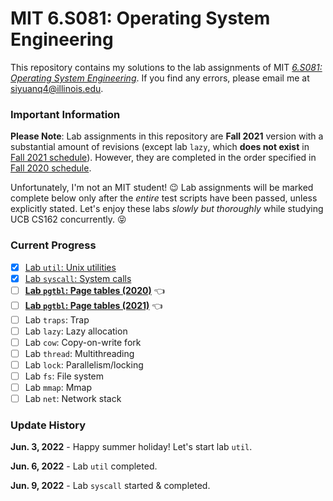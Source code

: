 # MIT 6.S081: Operating System Engineering

This repository contains my solutions to the lab assignments of MIT
[*6.S081: Operating System Engineering*](https://pdos.csail.mit.edu/6.828/2021/schedule.html). If you find any errors, please
email me at siyuanq4@illinois.edu.

### Important Information

**Please Note**: Lab assignments in this repository are **Fall 2021** version with a substantial amount of revisions (except lab `lazy`, which **does not exist**
in [Fall 2021 schedule](https://pdos.csail.mit.edu/6.828/2021/schedule.html)). However, they are completed in the order specified
in [Fall 2020 schedule](https://pdos.csail.mit.edu/6.828/2020/schedule.html).

Unfortunately, I'm not an MIT student! :wink: Lab assignments will be marked complete below only after the *entire* test scripts have been
passed, unless explicitly stated. Let's enjoy these labs *slowly but thoroughly* while studying UCB CS162 concurrently. :stuck_out_tongue_closed_eyes:

### Current Progress

- [x] [Lab `util`: Unix utilities](https://github.com/Brant-Skywalker/MIT-6.S081/tree/util)
- [x] [Lab `syscall`: System calls](https://github.com/Brant-Skywalker/MIT-6.S081/tree/syscall)
- [ ] [**Lab `pgtbl`: Page tables (2020)**](https://github.com/Brant-Skywalker/MIT-6.S081/tree/pgtbl-2020) :point_left:
- [ ] [**Lab `pgtbl`: Page tables (2021)**](https://github.com/Brant-Skywalker/MIT-6.S081/tree/pgtbl-2021) :point_left:
- [ ] Lab `traps`: Trap
- [ ] Lab `lazy`: Lazy allocation
- [ ] Lab `cow`: Copy-on-write fork
- [ ] Lab `thread`: Multithreading
- [ ] Lab `lock`: Parallelism/locking
- [ ] Lab `fs`: File system
- [ ] Lab `mmap`: Mmap
- [ ] Lab `net`: Network stack

### Update History

**Jun. 3, 2022** - Happy summer holiday! Let's start lab `util`.

**Jun. 6, 2022** - Lab `util` completed.

**Jun. 9, 2022** - Lab `syscall` started & completed.
